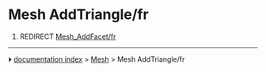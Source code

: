 # Mesh AddTriangle/fr
1.  REDIRECT [Mesh_AddFacet/fr](Mesh_AddFacet/fr.md)



---
⏵ [documentation index](../README.md) > [Mesh](Mesh_Workbench.md) > Mesh AddTriangle/fr
